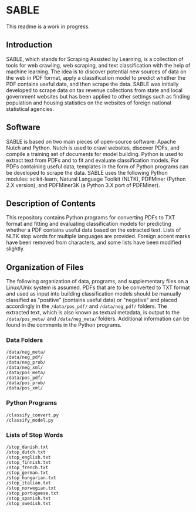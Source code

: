 # SABLE

This readme is a work in progress.

## Introduction

SABLE, which stands for Scraping Assisted by Learning, is a collection of tools for web crawling, web scraping, and text classification with the help of machine learning.  The idea is to discover potential new sources of data on the web in PDF format, apply a classification model to predict whether the PDF contains useful data, and then scrape the data.  SABLE was initially developed to scrape data on tax revenue collections from state and local government websites but has been applied to other settings such as finding population and housing statistics on the websites of foreign national statistical agencies.

## Software

SABLE is based on two main pieces of open-source software: Apache Nutch and Python.  Nutch is used to crawl websites, discover PDFs, and compile a training set of documents for model building.  Python is used to extract text from PDFs and to fit and evaluate classification models.  For PDFs containing useful data, templates in the form of Python programs can be developed to scrape the data.  SABLE uses the following Python modules: scikit-learn, Natural Language Toolkit (NLTK), PDFMiner (Python 2.X version), and PDFMiner3K (a Python 3.X port of PDFMiner).

## Description of Contents

This repository contains Python programs for converting PDFs to TXT format and fitting and evaluating classification models for predicting whether a PDF contains useful data based on the extracted text.  Lists of NLTK stop words for multiple languages are provided.  Foreign accent marks have been removed from characters, and some lists have been modified slightly.

## Organization of Files

The following organization of data, programs, and supplementary files on a Linux/Unix system is assumed.  PDFs that are to be converted to TXT format and used as input into building classification models should be manually classified as "positive" (contains useful data) or "negative" and placed accordingly in the ```/data/pos_pdf/``` and ```/data/neg_pdf/``` folders.  The extracted text, which is also known as textual metadata, is output to the ```/data/pos_meta/``` and ```/data/neg_meta/``` folders.  Additional information can be found in the comments in the Python programs. <br />

### Data Folders

```
/data/neg_meta/
/data/neg_pdf/
/data/neg_prob/
/data/neg_xml/
/data/pos_meta/
/data/pos_pdf/
/data/pos_prob/
/data/pos_xml/
```

### Python Programs

```
/classify_convert.py
/classify_model.py
```

### Lists of Stop Words

```
/stop_danish.txt
/stop_dutch.txt
/stop_english.txt
/stop_finnish.txt
/stop_french.txt
/stop_german.txt
/stop_hungarian.txt
/stop_italian.txt
/stop_norwegian.txt
/stop_portuguese.txt
/stop_spanish.txt
/stop_swedish.txt
```
